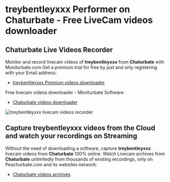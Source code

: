 # treybentleyxxx Performer on Chaturbate - Free LiveCam videos downloader

## Chaturbate Live Videos Recorder

Monitor and record livecam videos of **treybentleyxxx** from **Chaturbate** with Moniturbate.com
Get a premium trial for free by just and only registering with your Email address:
* [treybentleyxxx Premium videos downloader](https://moniturbate.com/request-demo-licence-key.html)

Free livecam videos downloader - Moniturbate Software:
* [Chaturbate videos downloader](https://moniturbate.com/moniturbate-download-software.html)

![treybentleyxxx livecam videos recorder](https://peachurnet.com/templates/moniturbate-software.png)


## Capture treybentleyxxx videos from the Cloud and watch your recordings on Streaming

Without the need of downloading a software, capture **treybentleyxxx** livecam videos from **Chaturbate** 100% online.
Watch Livecam archives from **Chaturbate** unlimitedly from thousands of existing recordings, only on Peachurbate.com and its websites network:
* [Chaturbate videos archives](https://peachurnet.com/)